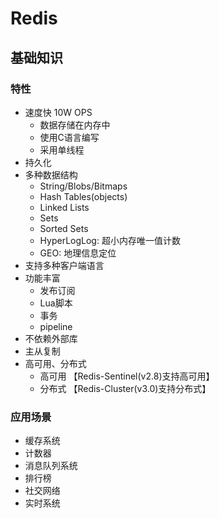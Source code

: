 # Redis

## 基础知识

### 特性

- 速度快  10W OPS
  - 数据存储在内存中
  - 使用C语言编写
  - 采用单线程
- 持久化
- 多种数据结构
  - String/Blobs/Bitmaps
  - Hash Tables(objects)
  - Linked Lists
  - Sets
  - Sorted Sets
  - HyperLogLog: 超小内存唯一值计数
  - GEO: 地理信息定位
- 支持多种客户端语言
- 功能丰富
  - 发布订阅
  - Lua脚本
  - 事务
  - pipeline
- 不依赖外部库
- 主从复制
- 高可用、分布式
  - 高可用 【Redis-Sentinel(v2.8)支持高可用】
  - 分布式 【Redis-Cluster(v3.0)支持分布式】



### 应用场景

- 缓存系统
- 计数器
- 消息队列系统
- 排行榜
- 社交网络
- 实时系统